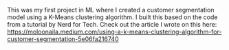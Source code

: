 This was my first project in ML where I created a customer segmentation model using a K-Means clustering algorithm. I built this based on the code from a tutorial by Nerd for Tech.
Check out the article I wrote on this here: https://moloonaila.medium.com/using-a-k-means-clustering-algorithm-for-customer-segmentation-5e06fa216740

